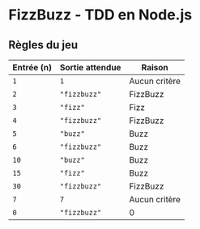 # FizzBuzz - TDD en Node.js

## Règles du jeu

| **Entrée (n)** | **Sortie attendue** | **Raison**    |
| -------------- | ------------------- | ------------- |
| `1`            | `1`                 | Aucun critère |
| `2`            | `"fizzbuzz"`        | FizzBuzz      |
| `3`            | `"fizz"`            | Fizz          |
| `4`            | `"fizzbuzz"`        | FizzBuzz      |
| `5`            | `"buzz"`            | Buzz          |
| `6`            | `"fizzbuzz"`        | Buzz          |
| `10`           | `"buzz"`            | Buzz          |
| `15`           | `"fizz"`            | Buzz          |
| `30`           | `"fizzbuzz"`        | FizzBuzz      |
| `7`            | `7`                 | Aucun critère |
| `0`            | `"fizzbuzz"`        | 0             |
